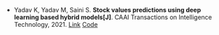 * Yadav K, Yadav M, Saini S. <b>Stock values predictions using deep learning based hybrid models[J]</b>. CAAI Transactions on Intelligence Technology, 2021. [Link](https://ietresearch.onlinelibrary.wiley.com/doi/abs/10.1049/cit2.12052) [Code](https://github.com/MilindYadav-97/Hybrid_FastRNN-for-stock-predictions)